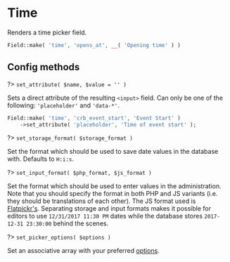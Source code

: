 # Time

Renders a time picker field.

```php
Field::make( 'time', 'opens_at', __( 'Opening time' ) )
```

## Config methods

?> `set_attribute( $name, $value = '' )`

Sets a direct attribute of the resulting `<input>` field. Can only be one of the following: `'placeholder'` and `'data-*'`.

```php
Field::make( 'time', 'crb_event_start', 'Event Start' )
    ->set_attribute( 'placeholder', 'Time of event start' );
```

?> `set_storage_format( $storage_format )`

Set the format which should be used to save date values in the database with. Defaults to `H:i:s`.

?> `set_input_format( $php_format, $js_format )`

Set the format which should be used to enter values in the administration. Note that you should specify the format in both PHP and JS variants (i.e. they should be translations of each other). The JS format used is [Flatpickr's](https://chmln.github.io/flatpickr/formatting/).
Separating storage and input formats makes it possible for editors to use `12/31/2017 11:30 PM` dates while the database stores `2017-12-31 23:30:00` behind the scenes.

?> `set_picker_options( $options )`

Set an associative array with your preferred [options](https://chmln.github.io/flatpickr/options/).
